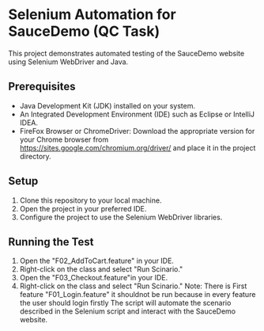 # Selenium Automation for SauceDemo (QC Task)

This project demonstrates automated testing of the SauceDemo website using Selenium WebDriver and Java.

## Prerequisites

- Java Development Kit (JDK) installed on your system.
- An Integrated Development Environment (IDE) such as Eclipse or IntelliJ IDEA.
- FireFox Browser or ChromeDriver: Download the appropriate version for your Chrome browser from https://sites.google.com/chromium.org/driver/ and place it in the project directory.

## Setup

1. Clone this repository to your local machine.
2. Open the project in your preferred IDE.
3. Configure the project to use the Selenium WebDriver libraries.

## Running the Test

1. Open the "F02_AddToCart.feature" in your IDE.
2. Right-click on the class and select "Run Scinario."
3. Open the "F03_Checkout.feature"in your IDE.
4. Right-click on the class and select "Run Scinario."
   Note: There is First feature "F01_Login.feature" it shouldnot be run because in every feature the user should login firstly
The script will automate the scenario described in the Selenium script and interact with the SauceDemo website.

